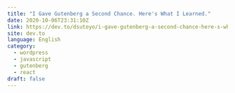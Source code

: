 ```yaml
---
title: "I Gave Gutenberg a Second Chance. Here's What I Learned."
date: 2020-10-06T23:31:10Z
link: https://dev.to/dsutoyo/i-gave-gutenberg-a-second-chance-here-s-what-i-learned-5h72?utm_medium=RSS&utm_source=news.12bit.vn
site: dev.to
language: English
category:
  - wordpress
  - javascript
  - gutenberg
  - react
draft: false
---
```

